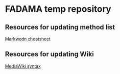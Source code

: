 # FADAMA temp repository

## Resources for updating method list
[Markwodn cheatsheet](https://github.com/adam-p/markdown-here/wiki/Markdown-Cheatsheet)

## Resources for updating Wiki
[MediaWiki syntax](https://www.mediawiki.org/wiki/Help:Formatting)
